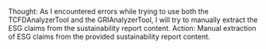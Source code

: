 Thought: As I encountered errors while trying to use both the TCFDAnalyzerTool and the GRIAnalyzerTool, I will try to manually extract the ESG claims from the sustainability report content.
Action: Manual extraction of ESG claims from the provided sustainability report content.